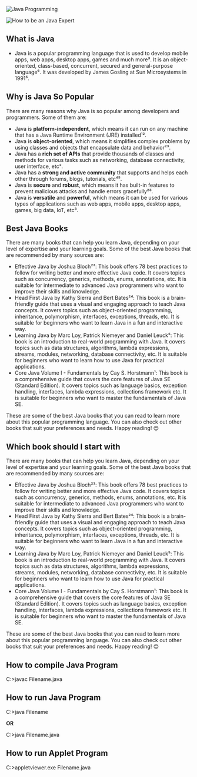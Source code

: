 ![Java Programming](https://terralogic.com/wp-content/uploads/2021/06/jvm.png)

![How to be an Java Expert](https://github.com/Faraz-mobin17/Java_Programs/wiki)

## What is Java

- Java is a popular programming language that is used to develop mobile apps, web apps, desktop apps, games and much more³. It is an object-oriented, class-based, concurrent, secured and general-purpose language⁶. It was developed by James Gosling at Sun Microsystems in 1991⁵.

## Why is Java So Popular

There are many reasons why Java is so popular among developers and programmers. Some of them are:

- Java is **platform-independent**, which means it can run on any machine that has a Java Runtime Environment (JRE) installed¹².
- Java is **object-oriented**, which means it simplifies complex problems by using classes and objects that encapsulate data and behavior²³.
- Java has a **rich set of APIs** that provide thousands of classes and methods for various tasks such as networking, database connectivity, user interface, etc².
- Java has a **strong and active community** that supports and helps each other through forums, blogs, tutorials, etc⁴⁵.
- Java is **secure** and **robust**, which means it has built-in features to prevent malicious attacks and handle errors gracefully²³.
- Java is **versatile** and **powerful**, which means it can be used for various types of applications such as web apps, mobile apps, desktop apps, games, big data, IoT, etc³.

## Best Java Books

There are many books that can help you learn Java, depending on your level of expertise and your learning goals. Some of the best Java books that are recommended by many sources are:

- Effective Java by Joshua Bloch²³: This book offers 78 best practices to follow for writing better and more effective Java code. It covers topics such as concurrency, generics, methods, enums, annotations, etc. It is suitable for intermediate to advanced Java programmers who want to improve their skills and knowledge.
- Head First Java by Kathy Sierra and Bert Bates²⁴: This book is a brain-friendly guide that uses a visual and engaging approach to teach Java concepts. It covers topics such as object-oriented programming, inheritance, polymorphism, interfaces, exceptions, threads, etc. It is suitable for beginners who want to learn Java in a fun and interactive way.
- Learning Java by Marc Loy, Patrick Niemeyer and Daniel Leuck⁵: This book is an introduction to real-world programming with Java. It covers topics such as data structures, algorithms, lambda expressions, streams, modules, networking, database connectivity, etc. It is suitable for beginners who want to learn how to use Java for practical applications.
- Core Java Volume I - Fundamentals by Cay S. Horstmann¹: This book is a comprehensive guide that covers the core features of Java SE (Standard Edition). It covers topics such as language basics, exception handling, interfaces, lambda expressions,
  collections framework etc. It is suitable for beginners who want to master the fundamentals of Java SE.

These are some of the best Java books that you can read to learn more about this popular programming language. You can also check out other books that suit your preferences and needs. Happy reading! 😊

## Which book should I start with

There are many books that can help you learn Java, depending on your level of expertise and your learning goals. Some of the best Java books that are recommended by many sources are:

- Effective Java by Joshua Bloch²³: This book offers 78 best practices to follow for writing better and more effective Java code. It covers topics such as concurrency, generics, methods, enums, annotations, etc. It is suitable for intermediate to advanced Java programmers who want to improve their skills and knowledge.
- Head First Java by Kathy Sierra and Bert Bates²⁴: This book is a brain-friendly guide that uses a visual and engaging approach to teach Java concepts. It covers topics such as object-oriented programming, inheritance, polymorphism, interfaces, exceptions, threads, etc. It is suitable for beginners who want to learn Java in a fun and interactive way.
- Learning Java by Marc Loy, Patrick Niemeyer and Daniel Leuck⁵: This book is an introduction to real-world programming with Java. It covers topics such as data structures, algorithms, lambda expressions, streams, modules, networking, database connectivity, etc. It is suitable for beginners who want to learn how to use Java for practical applications.
- Core Java Volume I - Fundamentals by Cay S. Horstmann¹: This book is a comprehensive guide that covers the core features of Java SE (Standard Edition). It covers topics such as language basics, exception handling, interfaces, lambda expressions,
  collections framework etc. It is suitable for beginners who want to master the fundamentals of Java SE.

These are some of the best Java books that you can read to learn more about this popular programming language. You can also check out other books that suit your preferences and needs. Happy reading! 😊

## How to compile Java Program

C:\>javac Filename.java

## How to run Java Program

C:\>java Filename

**OR**

C:\>java Filename.java

## How to run Applet Program

C:\>appletviewer.exe Filename.java
